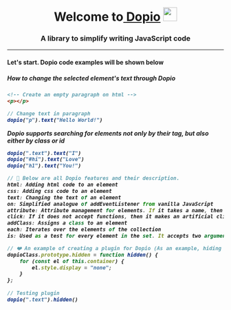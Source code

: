 <h1 align="center">Welcome to<a href="https://daniilshat.ru/" target="_blank"> Dopio</a>  <!-- what the fuck... -->
<img src="https://github.com/blackcater/blackcater/raw/main/images/Hi.gif" height="32"/></h1>
<h3 align="center">A library to simplify writing JavaScript code</h3>

<hr>

<h4>Let's start. Dopio code examples will be shown below</h4>

<h5>How to change the selected element's text through Dopio<h5>
  
```html
<!-- Create an empty paragraph on html -->
<p></p>
```
  
```js
// Change text in paragraph
dopio("p").text("Hello World!")
```
<p>Dopio supports searching for elements not only by their tag, but also either by class or id</p>

```js
dopio(".text").text("I")
dopio("#hi").text("Love")
dopio("h1").text("You!")
```
  
```js
// 🍁 Below are all Dopio features and their description. 
html: Adding html code to an element
css: Adding css code to an element
text: Changing the text of an element
on: Simplified analogue of addEventListener from vanilla JavaScript
attribute: Attribute management for elements. If it takes a name, then reads the attribute, if it also takes a value, then overwrites the attribute
click: If it does not accept functions, then it makes an artificial click on the object, otherwise it listens for clicks on the object
addClass: Assigns a class to an element
each: Iterates over the elements of the collection
is: Used as a test for every element in the set. It accepts two arguments
```
  
```js
// ❤️ An example of creating a plugin for Dopio (As an example, hiding an element from the page)
dopioClass.prototype.hidden = function hidden() {
    for (const el of this.container) {
        el.style.display = "none";
    }
};
  
// Testing plugin
dopio(".text").hidden()
```
